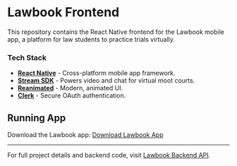 # Lawbook Frontend

This repository contains the React Native frontend for the Lawbook mobile app, a platform for law students to practice trials virtually.

### Tech Stack
- **[React Native](https://reactnative.dev/)** - Cross-platform mobile app framework.
- **[Stream SDK](https://getstream.io/)** - Powers video and chat for virtual moot courts.
- **[Reanimated](https://docs.swmansion.com/react-native-reanimated/)** - Modern, animated UI.
- **[Clerk](https://clerk.dev/)** - Secure OAuth authentication.

## Running App

Download the Lawbook app:
[Download Lawbook App](https://lawbook-apk.s3.us-east-1.amazonaws.com/download/Lawbook.apk)

---

For full project details and backend code, visit [Lawbook Backend API](https://github.com/yogesh-bhandare/lawbook-api).
